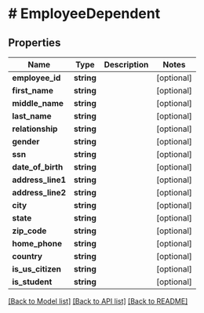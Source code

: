 # # EmployeeDependent

## Properties

Name | Type | Description | Notes
------------ | ------------- | ------------- | -------------
**employee_id** | **string** |  | [optional]
**first_name** | **string** |  | [optional]
**middle_name** | **string** |  | [optional]
**last_name** | **string** |  | [optional]
**relationship** | **string** |  | [optional]
**gender** | **string** |  | [optional]
**ssn** | **string** |  | [optional]
**date_of_birth** | **string** |  | [optional]
**address_line1** | **string** |  | [optional]
**address_line2** | **string** |  | [optional]
**city** | **string** |  | [optional]
**state** | **string** |  | [optional]
**zip_code** | **string** |  | [optional]
**home_phone** | **string** |  | [optional]
**country** | **string** |  | [optional]
**is_us_citizen** | **string** |  | [optional]
**is_student** | **string** |  | [optional]

[[Back to Model list]](../../README.md#models) [[Back to API list]](../../README.md#endpoints) [[Back to README]](../../README.md)

